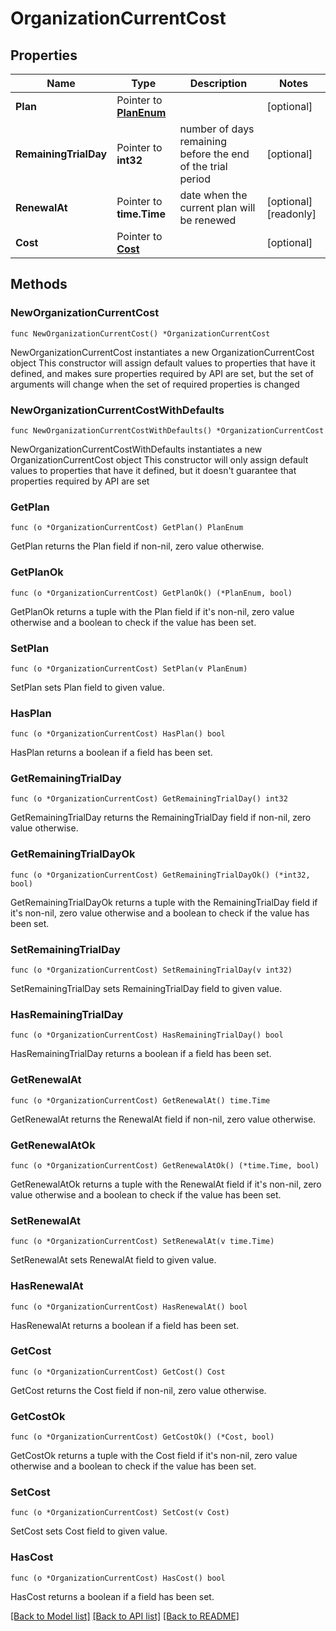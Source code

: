 # OrganizationCurrentCost

## Properties

Name | Type | Description | Notes
------------ | ------------- | ------------- | -------------
**Plan** | Pointer to [**PlanEnum**](PlanEnum.md) |  | [optional] 
**RemainingTrialDay** | Pointer to **int32** | number of days remaining before the end of the trial period | [optional] 
**RenewalAt** | Pointer to **time.Time** | date when the current plan will be renewed | [optional] [readonly] 
**Cost** | Pointer to [**Cost**](Cost.md) |  | [optional] 

## Methods

### NewOrganizationCurrentCost

`func NewOrganizationCurrentCost() *OrganizationCurrentCost`

NewOrganizationCurrentCost instantiates a new OrganizationCurrentCost object
This constructor will assign default values to properties that have it defined,
and makes sure properties required by API are set, but the set of arguments
will change when the set of required properties is changed

### NewOrganizationCurrentCostWithDefaults

`func NewOrganizationCurrentCostWithDefaults() *OrganizationCurrentCost`

NewOrganizationCurrentCostWithDefaults instantiates a new OrganizationCurrentCost object
This constructor will only assign default values to properties that have it defined,
but it doesn't guarantee that properties required by API are set

### GetPlan

`func (o *OrganizationCurrentCost) GetPlan() PlanEnum`

GetPlan returns the Plan field if non-nil, zero value otherwise.

### GetPlanOk

`func (o *OrganizationCurrentCost) GetPlanOk() (*PlanEnum, bool)`

GetPlanOk returns a tuple with the Plan field if it's non-nil, zero value otherwise
and a boolean to check if the value has been set.

### SetPlan

`func (o *OrganizationCurrentCost) SetPlan(v PlanEnum)`

SetPlan sets Plan field to given value.

### HasPlan

`func (o *OrganizationCurrentCost) HasPlan() bool`

HasPlan returns a boolean if a field has been set.

### GetRemainingTrialDay

`func (o *OrganizationCurrentCost) GetRemainingTrialDay() int32`

GetRemainingTrialDay returns the RemainingTrialDay field if non-nil, zero value otherwise.

### GetRemainingTrialDayOk

`func (o *OrganizationCurrentCost) GetRemainingTrialDayOk() (*int32, bool)`

GetRemainingTrialDayOk returns a tuple with the RemainingTrialDay field if it's non-nil, zero value otherwise
and a boolean to check if the value has been set.

### SetRemainingTrialDay

`func (o *OrganizationCurrentCost) SetRemainingTrialDay(v int32)`

SetRemainingTrialDay sets RemainingTrialDay field to given value.

### HasRemainingTrialDay

`func (o *OrganizationCurrentCost) HasRemainingTrialDay() bool`

HasRemainingTrialDay returns a boolean if a field has been set.

### GetRenewalAt

`func (o *OrganizationCurrentCost) GetRenewalAt() time.Time`

GetRenewalAt returns the RenewalAt field if non-nil, zero value otherwise.

### GetRenewalAtOk

`func (o *OrganizationCurrentCost) GetRenewalAtOk() (*time.Time, bool)`

GetRenewalAtOk returns a tuple with the RenewalAt field if it's non-nil, zero value otherwise
and a boolean to check if the value has been set.

### SetRenewalAt

`func (o *OrganizationCurrentCost) SetRenewalAt(v time.Time)`

SetRenewalAt sets RenewalAt field to given value.

### HasRenewalAt

`func (o *OrganizationCurrentCost) HasRenewalAt() bool`

HasRenewalAt returns a boolean if a field has been set.

### GetCost

`func (o *OrganizationCurrentCost) GetCost() Cost`

GetCost returns the Cost field if non-nil, zero value otherwise.

### GetCostOk

`func (o *OrganizationCurrentCost) GetCostOk() (*Cost, bool)`

GetCostOk returns a tuple with the Cost field if it's non-nil, zero value otherwise
and a boolean to check if the value has been set.

### SetCost

`func (o *OrganizationCurrentCost) SetCost(v Cost)`

SetCost sets Cost field to given value.

### HasCost

`func (o *OrganizationCurrentCost) HasCost() bool`

HasCost returns a boolean if a field has been set.


[[Back to Model list]](../README.md#documentation-for-models) [[Back to API list]](../README.md#documentation-for-api-endpoints) [[Back to README]](../README.md)


